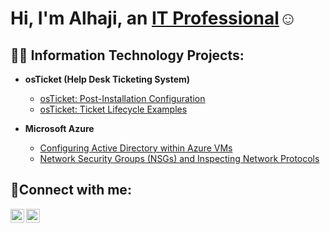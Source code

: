 <h1>Hi, I'm Alhaji, an <a href="https://linkedin.com/in/alhaji-kamara-7693092b4">IT Professional</a>☺</h1>

<h2>👨‍💻 Information Technology Projects:</h2>

- <b>osTicket (Help Desk Ticketing System)</b>

  - [osTicket: Post-Installation Configuration](https://github.com/alhajikamara/osticket-prereqs)
  - [osTicket: Ticket Lifecycle Examples](https://github.com/alhajikamara/ticket-lifecycle)
- <b>Microsoft Azure</b>
  - [Configuring Active Directory within Azure VMs](https://github.com/alhajikamara/configure-ad)
  - [Network Security Groups (NSGs) and Inspecting Network Protocols](https://github.com/alhajikamara/azure-network-protocols)

<h2>🤳Connect with me:</h2>


[<img align="left" alt="Josh | LinkedIn" width="22px" src="https://cdn.jsdelivr.net/npm/simple-icons@v3/icons/linkedin.svg" />][linkedin]
[<img align="left" alt="Josh | Instagram" width="22px" src="https://cdn.jsdelivr.net/npm/simple-icons@v3/icons/instagram.svg" />][instagram]


[instagram]: https://www.instagram.com/Josh
[linkedin]: https://linkedin.com/in/alhaji-kamara-7693092b4/Josh
